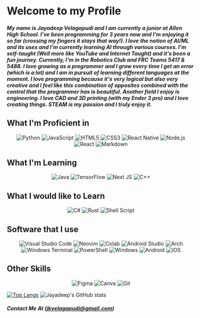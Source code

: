 # Welcome to my Profile

##### My name is Jayadeep Velagapudi and I am currently a junior at Allen High School. I've been programming for 3 years now and I'm enjoying it so far (crossing my fingers it stays that way!). I love the notion of AI/ML and its uses and I'm currently learning AI through various courses. I'm self-taught (Well more like YouTube and Internet Taught) and it's been a fun journey. Currently, I'm in the Robotics Club and FRC Teams 5417 & 5488. I love growing as a programmer and I grow every time I get an error (which is a lot) and I am in pursuit of learning different languages at the moment. I love programming because it's very logical but also very creative and I feel like this combination of opposites combined with the control that the programmer has is beautiful. Another field I enjoy is engineering. I love CAD and 3D printing (with my Ender 3 pro) and I love creating things. STEAM is my passion and I truly enjoy it.

## What I'm Proficient in

<div align="center">
  
  ![Python](https://img.shields.io/badge/Python-3776AB?style=for-the-badge&logo=python&logoColor=yellow)
  ![JavaScript](https://img.shields.io/badge/JavaScript-F7DF1E?style=for-the-badge&logo=javascript&logoColor=black)
  ![HTML5](https://img.shields.io/badge/HTML5-E34F26?style=for-the-badge&logo=html5&logoColor=white)
  ![CSS3](https://img.shields.io/badge/CSS3-1572B6?style=for-the-badge&logo=css3&logoColor=white)
  ![React Native](https://img.shields.io/badge/React_Native-20232A?style=for-the-badge&logo=react&logoColor=61DAFB)
  ![Node.js](https://img.shields.io/badge/Node.js-43853D?style=for-the-badge&logo=node.js&logoColor=white)
  ![React](https://img.shields.io/badge/React-20232A?style=for-the-badge&logo=react&logoColor=61DAFB)
  ![Markdown](https://img.shields.io/badge/Markdown-000000?style=for-the-badge&logo=markdown&logoColor=white)
  
</div>

## What I'm Learning

<div align="center">
  
  ![Java](https://img.shields.io/badge/Java-ED8B00?style=for-the-badge&logo=openjdk&logoColor=white)
  ![TensorFlow](https://img.shields.io/badge/TensorFlow-FF6F00?style=for-the-badge&logo=tensorflow&logoColor=white)
  ![Next JS](https://img.shields.io/badge/Next-black?style=for-the-badge&logo=next.js&logoColor=white)
  ![C++](https://img.shields.io/badge/C%2B%2B-00599C?style=for-the-badge&logo=c%2B%2B&logoColor=white)
  
</div>

## What I would like to Learn

<div align="center">
  
  ![C#](https://img.shields.io/badge/C%23-239120?style=for-the-badge&logo=c-sharp&logoColor=white)
  ![Rust](https://img.shields.io/badge/Rust-000000?style=for-the-badge&logo=rust&logoColor=white)
  ![Shell Script](https://img.shields.io/badge/Shell_Script-121011?style=for-the-badge&logo=gnu-bash&logoColor=white)
  
</div>

## Software that I use

<div align="center">
  
  ![Visual Studio Code](https://img.shields.io/badge/Visual_Studio_Code-0078D4?style=for-the-badge&logo=visual%20studio%20code&logoColor=white)
  ![Neovim](https://img.shields.io/badge/NeoVim-%2357A143.svg?&style=for-the-badge&logo=neovim&logoColor=white)
  ![Colab](https://img.shields.io/badge/Colab-F9AB00?style=for-the-badge&logo=googlecolab&color=525252)
  ![Android Studio](https://img.shields.io/badge/Android_Studio-3DDC84?style=for-the-badge&logo=android-studio&logoColor=white)
  ![Arch](https://img.shields.io/badge/Arch%20Linux-1793D1?logo=arch-linux&logoColor=fff&style=for-the-badge)
  ![Windows Terminal](https://img.shields.io/badge/windows%20terminal-4D4D4D?style=for-the-badge&logo=windows%20terminal&logoColor=white)
  ![PowerShell](https://img.shields.io/badge/powershell-5391FE?style=for-the-badge&logo=powershell&logoColor=white)
  ![Windows](https://img.shields.io/badge/Windows-0078D6?style=for-the-badge&logo=windows&logoColor=white)
  ![Android](https://img.shields.io/badge/Android-3DDC84?style=for-the-badge&logo=android&logoColor=white)
  ![iOS](https://img.shields.io/badge/iOS-000000?style=for-the-badge&logo=ios&logoColor=white)
  
</div>

## Other Skills

<div align="center">
  
  ![Figma](https://img.shields.io/badge/Figma-F24E1E?style=for-the-badge&logo=figma&logoColor=white)
  ![Canva](https://img.shields.io/badge/Canva-%2300C4CC.svg?&style=for-the-badge&logo=Canva&logoColor=white)
  ![Git](https://img.shields.io/badge/Git-F05032?style=for-the-badge&logo=git&logoColor=white)
  
</div>

[![Top Langs](https://github-readme-stats.vercel.app/api/top-langs/?username=jkvelagapudi&theme=react&layout=donut)](https://github.com/jkvelagapudi/github-readme-stats)
![Jayadeep's GitHub stats](https://github-readme-stats.vercel.app/api?username=jkvelagapudi&theme=react&show_icons=true)

##### Contact Me At (jkvelagapudi@gmail.com)
